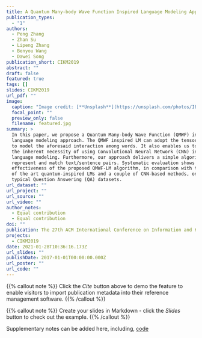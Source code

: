 ```yaml
---
title: A Quantum Many-body Wave Function Inspired Language Modeling Approach
publication_types:
  - "1"
authors:
  - Peng Zhang
  - Zhan Su
  - Lipeng Zhang
  - Benyou Wang
  - Dawei Song
publication_short: CIKM2019
abstract: ""
draft: false
featured: true
tags: []
slides: CIKM2019
url_pdf: ""
image:
  caption: "Image credit: [**Unsplash**](https://unsplash.com/photos/IEHPDNk2-8w)"
  focal_point: ""
  preview_only: false
  filename: featured.jpg
summary: >
  In this paper, we propose a Quantum Many-body Wave Function (QMWF) inspired
  language modeling approach. The QMWF inspired LM can adopt the tensor product
  to model the aforesaid interaction among words. It also enables us to reveal
  the inherent necessity of using Convolutional Neural Network (CNN) in QMWF
  language modeling. Furthermore, our approach delivers a simple algorithm to
  represent and match text/sentence pairs. Systematic evaluation shows the
  effectiveness of the proposed QMWF-LM algorithm, in comparison with the state
  of the art quantum-inspired LMs and a couple of CNN-based methods, on three
  typical Question Answering (QA) datasets.
url_dataset: ""
url_project: ""
url_source: ""
url_video: ""
author_notes:
  - Equal contribution
  - Equal contribution
doi: ""
publication: The 27th ACM International Conference on Information and Knowledge Management
projects:
  - CIKM2019
date: 2021-01-28T10:36:16.173Z
url_slides: ""
publishDate: 2017-01-01T00:00:00.000Z
url_poster: ""
url_code: ""
---
```

{{% callout note %}}
Click the *Cite* button above to demo the feature to enable visitors to import publication metadata into their reference management software.
{{% /callout %}}

{{% callout note %}}
Create your slides in Markdown - click the *Slides* button to check out the example.
{{% /callout %}}

Supplementary notes can be added here, including,[](https://github.com/TJUIRLAB/CIKM2018_QMWFLM) [code](https://github.com/TJUIRLAB/CIKM2018_QMWFLM)